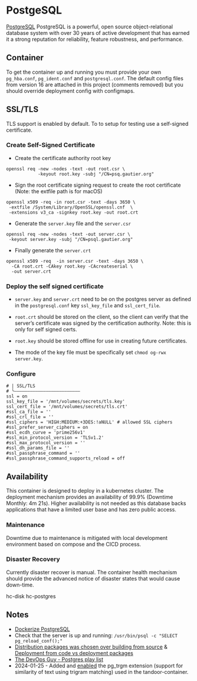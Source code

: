 # PostgeSQL

[PostgreSQL](https://www.postgresql.org) PostgreSQL is a powerful, open source object-relational database system with over 30 years of active development that has earned it a strong reputation for reliability, feature robustness, and performance.

## Container

To get the container up and running you must provide your own `pg_hba.conf`, `pg_ident.conf` and `postgresql.conf`.  The default config files from version 16 are attached in this project (comments removed) but you should override deployment config with configmaps.

## SSL/TLS

TLS support is enabled by default. To to setup for testing use a self-signed certificate.

### Create Self-Signed Certificate

- Create the certificate authority root key
```
openssl req -new -nodes -text -out root.csr \
            -keyout root.key -subj "/CN=psq.gautier.org"
```
 
-  Sign the root certificate signing request  to create the root certificate (Note: the extfile path is for macOS)
 ```
 openssl x509 -req -in root.csr -text -days 3650 \
  -extfile /System/Library/OpenSSL/openssl.cnf  \
  -extensions v3_ca -signkey root.key -out root.crt
 ```
 
 - Generate the `server.key` file and the `server.csr`
 ```
 openssl req -new -nodes -text -out server.csr \
  -keyout server.key -subj "/CN=psql.gautier.org"
 ```
 
 - Finally generate the `server.crt`
 ```
 openssl x509 -req  -in server.csr -text -days 3650 \
   -CA root.crt -CAkey root.key -CAcreateserial \
   -out server.crt
 ```
### Deploy the self signed certificate 
- `server.key` and `server.crt` need to be on the postgres server as defined in the `postgresql.conf` key `ssl_key_file` and `ssl_cert_file`. 
 
- `root.crt` should be stored on the client, so the client can verify that the server’s certificate was signed by the certification authority. Note: this is only for self signed certs.
- `root.key` should be stored offline for use in creating future certificates.
- The mode of the key file must be specifically set `chmod og-rwx server.key`.
 
### Configure 

```
# | SSL/TLS
# ╰―――――――――――――――――――――――――
ssl = on
ssl_key_file = '/mnt/volumes/secrets/tls.key'
ssl_cert_file = '/mnt/volumes/secrets/tls.crt'
#ssl_ca_file = ''
#ssl_crl_file = ''
#ssl_ciphers = 'HIGH:MEDIUM:+3DES:!aNULL' # allowed SSL ciphers
#ssl_prefer_server_ciphers = on
#ssl_ecdh_curve = 'prime256v1'
#ssl_min_protocol_version = 'TLSv1.2'
#ssl_max_protocol_version = ''
#ssl_dh_params_file = ''
#ssl_passphrase_command = ''
#ssl_passphrase_command_supports_reload = off
```

## Availability

This container is designed to deploy in a kubernetes cluster.  The deployment mechanism provides an availability of 99.9% (Downtime Monthly: 4m 21s). Higher availability is not needed as this database backs applications that have a limited user base and has zero public access.

### Maintenance

Downtime due to maintenance is mitigated with local development environment based on compose and the CICD process.

### Disaster Recovery

Currently disaster recover is manual.  The container health mechanism should provide the advanced notice of disaster states that would cause down-time.

hc-disk
hc-postgres

## Notes

- [Dockerize PostgreSQL](https://docs.docker.com/samples/postgresql_service/)
- Check that the server is up and running: ```/usr/bin/psql -c "SELECT pg_reload_conf();"```
- [Distribution packages was chosen over building from source](https://www.linuxquestions.org/questions/linux-newbie-8/advantages-and-disadvantages-of-source-over-compiled-packages-839437/) & [Deployment from code vs deployment packages](https://www.rpmdeb.com/devops-articles/deployment-from-code-vs-deployment-packages/)
- [The DevOps Guy - Postgres play list](https://www.youtube.com/playlist?list=PLHq1uqvAteVsnMSMVp-Tcb0MSBVKQ7GLg)
- 2024-01-25 - Added and [enabled](https://dba.stackexchange.com/questions/165300/how-to-install-the-additional-module-pg-trgm) the pg_trgm extension (support for similarity of text using trigram matching) used in the tandoor-container.

